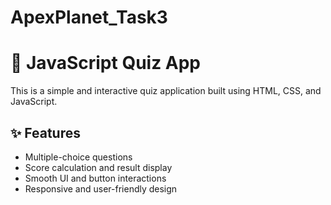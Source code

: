 # ApexPlanet_Task3
# 🧠 JavaScript Quiz App

This is a simple and interactive quiz application built using HTML, CSS, and JavaScript.

## ✨ Features

- Multiple-choice questions
- Score calculation and result display
- Smooth UI and button interactions
- Responsive and user-friendly design

